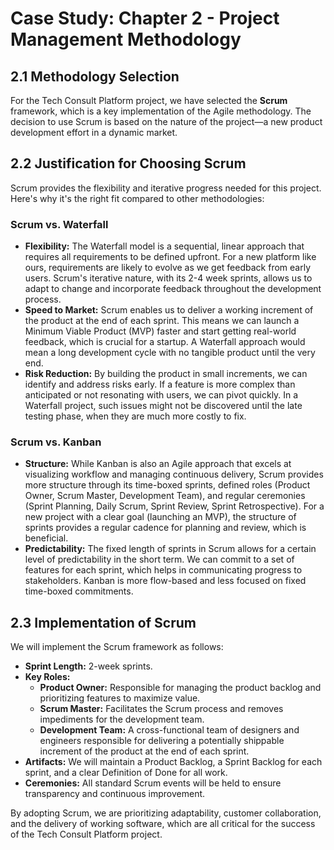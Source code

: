 # Case Study: Chapter 2 - Project Management Methodology

## 2.1 Methodology Selection

For the Tech Consult Platform project, we have selected the **Scrum** framework, which is a key implementation of the Agile methodology. The decision to use Scrum is based on the nature of the project—a new product development effort in a dynamic market.

## 2.2 Justification for Choosing Scrum

Scrum provides the flexibility and iterative progress needed for this project. Here's why it's the right fit compared to other methodologies:

### Scrum vs. Waterfall

-   **Flexibility:** The Waterfall model is a sequential, linear approach that requires all requirements to be defined upfront. For a new platform like ours, requirements are likely to evolve as we get feedback from early users. Scrum's iterative nature, with its 2-4 week sprints, allows us to adapt to change and incorporate feedback throughout the development process.
-   **Speed to Market:** Scrum enables us to deliver a working increment of the product at the end of each sprint. This means we can launch a Minimum Viable Product (MVP) faster and start getting real-world feedback, which is crucial for a startup. A Waterfall approach would mean a long development cycle with no tangible product until the very end.
-   **Risk Reduction:** By building the product in small increments, we can identify and address risks early. If a feature is more complex than anticipated or not resonating with users, we can pivot quickly. In a Waterfall project, such issues might not be discovered until the late testing phase, when they are much more costly to fix.

### Scrum vs. Kanban

-   **Structure:** While Kanban is also an Agile approach that excels at visualizing workflow and managing continuous delivery, Scrum provides more structure through its time-boxed sprints, defined roles (Product Owner, Scrum Master, Development Team), and regular ceremonies (Sprint Planning, Daily Scrum, Sprint Review, Sprint Retrospective). For a new project with a clear goal (launching an MVP), the structure of sprints provides a regular cadence for planning and review, which is beneficial.
-   **Predictability:** The fixed length of sprints in Scrum allows for a certain level of predictability in the short term. We can commit to a set of features for each sprint, which helps in communicating progress to stakeholders. Kanban is more flow-based and less focused on fixed time-boxed commitments.

## 2.3 Implementation of Scrum

We will implement the Scrum framework as follows:
-   **Sprint Length:** 2-week sprints.
-   **Key Roles:**
    -   **Product Owner:** Responsible for managing the product backlog and prioritizing features to maximize value.
    -   **Scrum Master:** Facilitates the Scrum process and removes impediments for the development team.
    -   **Development Team:** A cross-functional team of designers and engineers responsible for delivering a potentially shippable increment of the product at the end of each sprint.
-   **Artifacts:** We will maintain a Product Backlog, a Sprint Backlog for each sprint, and a clear Definition of Done for all work.
-   **Ceremonies:** All standard Scrum events will be held to ensure transparency and continuous improvement.

By adopting Scrum, we are prioritizing adaptability, customer collaboration, and the delivery of working software, which are all critical for the success of the Tech Consult Platform project.
